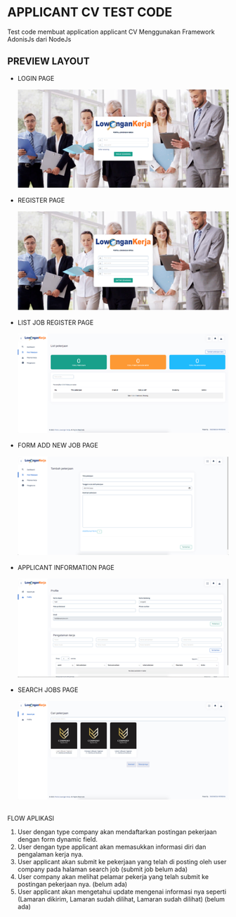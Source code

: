 # APPLICANT CV TEST CODE

Test code membuat application applicant CV Menggunakan Framework AdonisJs dari NodeJs

## PREVIEW LAYOUT
- LOGIN PAGE<br><br>
<img src="./preview_ss/login.png"><br><br>
- REGISTER PAGE<br><br>
<img src="./preview_ss/register.png"><br><br>
- LIST JOB REGISTER PAGE<br><br>
<img src="./preview_ss/list-job.png"><br><br>
- FORM ADD NEW JOB PAGE<br><br>
<img src="./preview_ss/form-add-new-job.png"><br><br>
- APPLICANT INFORMATION PAGE<br><br>
<img src="./preview_ss/form_applicant_information.png"><br><br>
- SEARCH JOBS PAGE<br><br>
<img src="./preview_ss/search-job.png"><br><br>

FLOW APLIKASI
1. User dengan type company akan mendaftarkan postingan pekerjaan dengan form dynamic field.
2. User dengan type applicant akan memasukkan informasi diri dan pengalaman kerja nya.
3. User applicant akan submit ke pekerjaan yang telah di posting oleh user company pada halaman search job (submit job belum ada)
4. User company akan melihat pelamar pekerja yang telah submit ke postingan pekerjaan nya. (belum ada)
5. User applicant akan mengetahui update mengenai informasi nya seperti (Lamaran dikirim, Lamaran sudah dilihat, Lamaran sudah dilihat) (belum ada)
